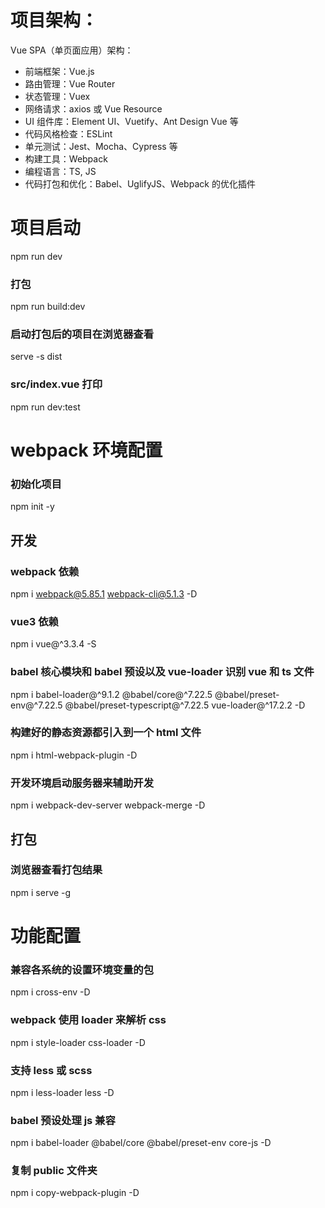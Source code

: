 # 项目架构：

Vue SPA（单页面应用）架构：

- 前端框架：Vue.js
- 路由管理：Vue Router
- 状态管理：Vuex
- 网络请求：axios 或 Vue Resource
- UI 组件库：Element UI、Vuetify、Ant Design Vue 等
- 代码风格检查：ESLint
- 单元测试：Jest、Mocha、Cypress 等
- 构建工具：Webpack
- 编程语言：TS, JS
- 代码打包和优化：Babel、UglifyJS、Webpack 的优化插件

# 项目启动

npm run dev

### 打包

npm run build:dev

### 启动打包后的项目在浏览器查看

serve -s dist

### src/index.vue 打印

npm run dev:test

# webpack 环境配置

### 初始化项目

npm init -y

## 开发

### webpack 依赖

npm i webpack@5.85.1 webpack-cli@5.1.3 -D

### vue3 依赖

npm i vue@^3.3.4 -S

### babel 核心模块和 babel 预设以及 vue-loader 识别 vue 和 ts 文件

npm i babel-loader@^9.1.2 @babel/core@^7.22.5 @babel/preset-env@^7.22.5 @babel/preset-typescript@^7.22.5 vue-loader@^17.2.2 -D

### 构建好的静态资源都引入到一个 html 文件

npm i html-webpack-plugin -D

### 开发环境启动服务器来辅助开发

npm i webpack-dev-server webpack-merge -D

## 打包

### 浏览器查看打包结果

npm i serve -g

# 功能配置

### 兼容各系统的设置环境变量的包

npm i cross-env -D

### webpack 使用 loader 来解析 css

npm i style-loader css-loader -D

### 支持 less 或 scss

npm i less-loader less -D

### babel 预设处理 js 兼容

npm i babel-loader @babel/core @babel/preset-env core-js -D

### 复制 public 文件夹

npm i copy-webpack-plugin -D

